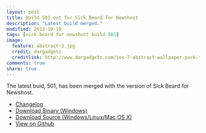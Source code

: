 ```yaml
---
layout: post
title: Build 501 out for Sick Beard for Newshost
description: "Latest build merged."
modified: 2013-10-10
tags: [sick beard for newshost build 501]
image:
  feature: abstract-3.jpg
  credit: dargadgetz
  creditlink: http://www.dargadgetz.com/ios-7-abstract-wallpaper-pack-for-iphone-5-and-ipod-touch-retina/
comments: true
share: true
---
```


The latest buid, 501, has been merged with the version of Sick Beard for Newshost.

* [Changelog](http://hobblygobbly.co.vu/Sick-Beard/changelog/)
* [Download Binary (Windows)](https://github.com/hobblygobbly/Sick-Beard/releases/download/501/SickBeard-Newshost-0.2.4-win32-alpha-build-501.zip)
* [Download Source (Windows/Linux/Mac OS X)](https://github.com/hobblygobbly/Sick-Beard/archive/501.tar.gz)
* [View on Github](https://github.com/hobblygobbly/Sick-Beard/)
